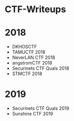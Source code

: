 # CTF-Writeups

# 2018
- DKHOSCTF
- TAMUCTF 2018
- NeverLAN CTF 2018
- angstromCTF 2018
- Securinets CTF Quals 2018
- STMCTF 2018

# 2019
- Securinets CTF Quals 2019
- Sunshine CTF 2019
